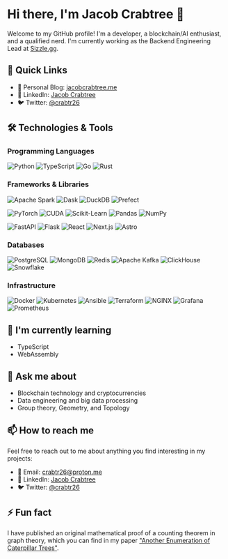 # Hi there, I'm Jacob Crabtree 👋

Welcome to my GitHub profile! I'm a developer, a blockchain/AI enthusiast, and a qualified nerd. I'm currently working as the Backend Engineering Lead at [Sizzle.gg](https://sizzle.gg).

## 🚀 Quick Links

- 📝 Personal Blog: [jacobcrabtree.me](https://jacobcrabtree.me/)
- 💼 LinkedIn: [Jacob Crabtree](https://www.linkedin.com/in/jacob-crabtree-7ab72610a/)
- 🐦 Twitter: [@crabtr26](https://x.com/crabtr26)

## 🛠️ Technologies & Tools

### Programming Languages

![Python](https://img.shields.io/badge/-Python-306998?style=flat-square&logo=Python&logoColor=FFD43B)
![TypeScript](https://img.shields.io/badge/-TypeScript-007ACC?style=flat-square&logo=typescript&logoColor=white)
![Go](https://img.shields.io/badge/-Go-00ADD8?style=flat-square&logo=go&logoColor=white)
![Rust](https://img.shields.io/badge/-Rust-000000?style=flat-square&logo=rust&logoColor=white)

### Frameworks & Libraries

![Apache Spark](https://img.shields.io/badge/-Apache%20Spark-E25A1C?style=flat-square&logo=apachespark&logoColor=white)
![Dask](https://img.shields.io/badge/-Dask-306998?style=flat-square&logo=dask&logoColor=FDA061?)
![DuckDB](https://img.shields.io/badge/-DuckDB-000000?style=flat-square&logo=duckdb&logoColor)
![Prefect](https://img.shields.io/badge/-Prefect-000000?style=flat-square&logo=prefect&logoColor=white)

![PyTorch](https://img.shields.io/badge/-PyTorch-EE4C2C?style=flat-square&logo=pytorch&logoColor=white)
![CUDA](https://img.shields.io/badge/-CUDA-76B900?style=flat-square&logo=nvidia&logoColor=white)
![Scikit-Learn](https://img.shields.io/badge/-Scikit%20Learn-F7931E?style=flat-square&logo=scikit-learn&logoColor=007ACC)
![Pandas](https://img.shields.io/badge/-Pandas-150458?style=flat-square&logo=pandas&logoColor=white)
![NumPy](https://img.shields.io/badge/-NumPy-013243?style=flat-square&logo=numpy&logoColor=white)

![FastAPI](https://img.shields.io/badge/-FastAPI-009688?style=flat-square&logo=fastapi&logoColor=white)
![Flask](https://img.shields.io/badge/-Flask-000000?style=flat-square&logo=flask&logoColor=white)
![React](https://img.shields.io/badge/-React-61DAFB?style=flat-square&logo=react&logoColor=black)
![Next.js](https://img.shields.io/badge/-Next.js-000000?style=flat-square&logo=next.js&logoColor=white)
![Astro](https://img.shields.io/badge/-Astro-7E22CE?style=flat-square&logo=astro&logoColor=white)

### Databases

![PostgreSQL](https://img.shields.io/badge/-PostgreSQL-336791?style=flat-square&logo=postgresql&logoColor=white)
![MongoDB](https://img.shields.io/badge/-MongoDB-47A248?style=flat-square&logo=mongodb&logoColor=white)
![Redis](https://img.shields.io/badge/-Redis-DC382D?style=flat-square&logo=redis&logoColor=white)
![Apache Kafka](https://img.shields.io/badge/-Apache%20Kafka-2F2625?style=flat-square&logo=apachekafka)
![ClickHouse](https://img.shields.io/badge/-ClickHouse-2F2625?style=flat-square&logo=clickhouse)
![Snowflake](https://img.shields.io/badge/-Snowflake-007ACC?style=flat-square&logo=snowflake&logoColor=white)

### Infrastructure

![Docker](https://img.shields.io/badge/-Docker-2496ED?style=flat-square&logo=docker&logoColor=white)
![Kubernetes](https://img.shields.io/badge/-Kubernetes-326DE6?style=flat-square&logo=kubernetes&logoColor=white)
![Ansible](https://img.shields.io/badge/-Ansible-EE0000?style=flat-square&logo=ansible&logoColor=white)
![Terraform](https://img.shields.io/badge/-Terraform-7B42BC?style=flat-square&logo=terraform&logoColor=white)
![NGINX](https://img.shields.io/badge/-NGINX-009639?style=flat-square&logo=nginx&logoColor=white)
![Grafana](https://img.shields.io/badge/-Grafana-F46800?style=flat-square&logo=grafana&logoColor=white)
![Prometheus](https://img.shields.io/badge/-Prometheus-E6522C?style=flat-square&logo=prometheus&logoColor=white)

## 🌱 I'm currently learning

- TypeScript
- WebAssembly

## 💬 Ask me about

- Blockchain technology and cryptocurrencies
- Data engineering and big data processing
- Group theory, Geometry, and Topology

## 📫 How to reach me

Feel free to reach out to me about anything you find interesting in my projects:

- 📧 Email: [crabtr26@proton.me](mailto:crabtr26@proton.me)
- 💼 LinkedIn: [Jacob Crabtree](https://www.linkedin.com/in/jacob-crabtree-7ab72610a/)
- 🐦 Twitter: [@crabtr26](https://x.com/crabtr26)

## ⚡ Fun fact

I have published an original mathematical proof of a counting theorem in graph theory, which you can find in my paper ["Another Enumeration of Caterpillar Trees"](https://arxiv.org/abs/1810.11744).
